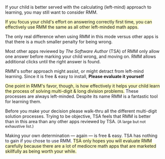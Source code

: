 <p>If your child is better served with the calculating (left-mind) approach to learning, you may still want to consider RMM.</p>

<p><span style="background-color:#ffffcc">If you focus your child&#039;s effort on answering correctly first time, you can effectively use RMM the same as all other left-minded math apps.</span></p>

<p>The only real difference when using RMM in this mode versus other apps is that there is a much smaller penalty for being wrong.</p>

<p>Most other apps reviewed by <i>The Software Author</i> (TSA) of RMM only allow one answer before marking your child wrong, and moving on. RMM allows additional clicks until the right answer is found.</p>

<p>RMM&#039;s softer approach might assist, or might detract from left-mind learning. Since it is free &amp; easy to install, <b>Please evaluate it yourself</b></p>

<p><span style="background-color:#ffffcc">One point in RMM&#039;s favor, though, is how effectively it helps your child learn the process of solving multi-digit &amp; long division problems.</span> These processes are always left-minded. Despite its name RMM is a fantastic tool for learning them.</p>

<p>Before you make your decision please walk-thru all the different multi-digit solution processes. Trying to be objective, TSA feels that RMM is better than in this area than any other apps reviewed by TSA. <span style="font-size:90%;">(A large but not exhaustive list.)</span></p>

<p>Making your own determination &#151; again &#151; is free &amp; easy. TSA has nothing to gain if you chose to use RMM. <span style="background-color:#ffffcc">TSA only hopes you will evaluate RMM carefully because there are a lot of mediocre math apps that are marketed skillfully as being worth your while.</span></p>

